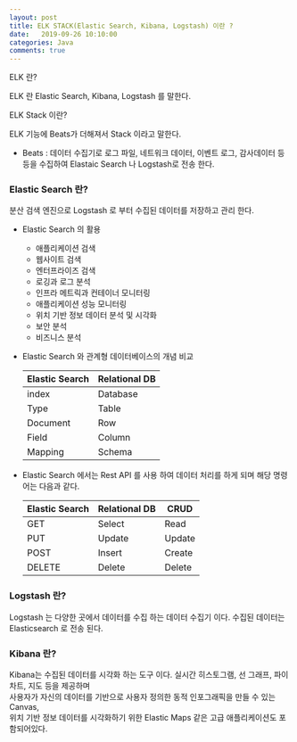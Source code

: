 ```yaml
---
layout: post
title: ELK STACK(Elastic Search, Kibana, Logstash) 이란 ?
date:   2019-09-26 10:10:00
categories: Java
comments: true 
---
```


ELK 란?

ELK 란 Elastic Search, Kibana, Logstash 를 말한다.

ELK Stack 이란?

ELK 기능에 Beats가 더해져서 Stack 이라고 말한다.

- Beats : 데이터 수집기로 로그 파일, 네트워크 데이터, 이벤트 로그, 감사데이터 등등을 수집하여 Elastaic Search 나 Logstash로 전송 한다.

### Elastic Search 란?

분산 검색 엔진으로 Logstash 로 부터 수집된 데이터를 저장하고 관리 한다.

- Elastic Search 의 활용
    - 애플리케이션 검색
    - 웹사이트 검색
    - 엔터프라이즈 검색
    - 로깅과 로그 분석
    - 인프라 메트릭과 컨테이너 모니터링
    - 애플리케이션 성능 모니터링
    - 위치 기반 정보 데이터 분석 및 시각화
    - 보안 분석
    - 비즈니스 분석

- Elastic Search 와 관계형 데이터베이스의 개념 비교

    | Elastic Search | Relational DB |
    |---|---|
    | index | Database |
    | Type | Table |
    | Document | Row |
    | Field | Column |
    | Mapping | Schema |

- Elastic Search 에서는 Rest API 를 사용 하여 데이터 처리를 하게 되며 해당 명령어는 다음과 같다.

    | Elastic Search | Relational DB | CRUD |
    |---|---|---|
    |GET|Select|Read|
    |PUT|Update|Update|
    |POST|Insert|Create|
    |DELETE|Delete|Delete|

### Logstash 란?

Logstash 는 다양한 곳에서 데이터를 수집 하는 데이터 수집기 이다. 수집된 데이터는 Elasticsearch 로 전송 된다.

### Kibana 란?
Kibana는 수집된 데이터를 시각화 하는 도구 이다. 실시간 히스토그램, 선 그래프, 파이 차트, 지도 등을 제공하며   
사용자가 자신의 데이터를 기반으로 사용자 정의한 동적 인포그래픽을 만들 수 있는 Canvas,   
위치 기반 정보 데이터를 시각화하기 위한 Elastic Maps 같은 고급 애플리케이션도 포함되어있다.

